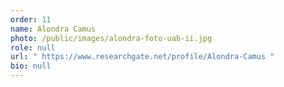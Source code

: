 ```yaml
---
order: 11
name: Alondra Camus
photo: /public/images/alondra-foto-uab-ii.jpg
role: null
url: " https://www.researchgate.net/profile/Alondra-Camus "
bio: null
---
```

